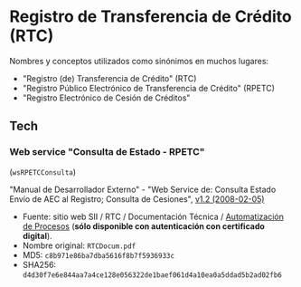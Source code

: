 # Registro de Transferencia de Crédito (RTC)

Nombres y conceptos utilizados como sinónimos en muchos lugares:
- "Registro (de) Transferencia de Crédito" (RTC)
- "Registro Público Electrónico de Transferencia de Crédito" (RPETC)
- "Registro Electrónico de Cesión de Créditos"


## Tech


### Web service "Consulta de Estado - RPETC"

(`wsRPETCConsulta`)

"Manual de Desarrollador Externo" - "Web Service de:
Consulta Estado Envío de AEC al Registro; Consulta de Cesiones",
[v1.2 (2008-02-05)](wsRPETCConsulta/2008-02-05-manual-de-desarrollador-externo-v1.2.pdf)

- Fuente: sitio web SII / RTC / Documentación Técnica /
  [Automatización de Procesos](https://palena.sii.cl/rtc/RTC/RTCDocAutom.html)
  (**sólo disponible con autenticación con certificado digital**).
- Nombre original: `RTCDocum.pdf`
- MD5: `c8b971e86ba7dba5616f8b7f5936933c`
- SHA256: `d4d30f7e6e844aa7a4ce128e056322de1baef061d4a10ea0a5ddad5b2ad02fb6`

